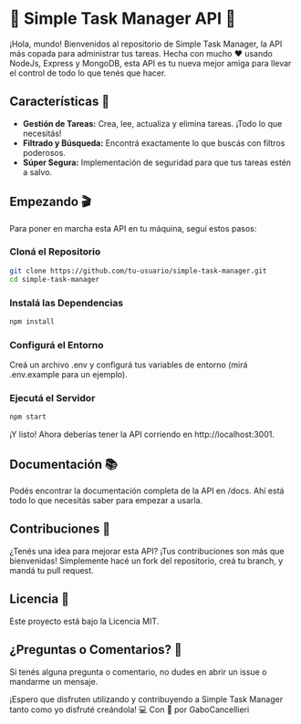 # 🚀 Simple Task Manager API 🎉

¡Hola, mundo! Bienvenidos al repositorio de Simple Task Manager, la API más copada para administrar tus tareas. Hecha con mucho ❤️ usando NodeJs, Express y MongoDB, esta API es tu nueva mejor amiga para llevar el control de todo lo que tenés que hacer.

## Características 🌟

- **Gestión de Tareas:** Crea, lee, actualiza y elimina tareas. ¡Todo lo que necesitás!
- **Filtrado y Búsqueda:** Encontrá exactamente lo que buscás con filtros poderosos.
- **Súper Segura:** Implementación de seguridad para que tus tareas estén a salvo.

## Empezando 🎬

Para poner en marcha esta API en tu máquina, seguí estos pasos:

### Cloná el Repositorio

```bash
git clone https://github.com/tu-usuario/simple-task-manager.git
cd simple-task-manager
```

### Instalá las Dependencias

```bash
npm install
```

### Configurá el Entorno

Creá un archivo .env y configurá tus variables de entorno (mirá .env.example para un ejemplo).

### Ejecutá el Servidor

```bash
npm start
```

¡Y listo! Ahora deberías tener la API corriendo en http://localhost:3001.

## Documentación 📚

Podés encontrar la documentación completa de la API en /docs. Ahí está todo lo que necesitás saber para empezar a usarla.

## Contribuciones 👥

¿Tenés una idea para mejorar esta API? ¡Tus contribuciones son más que bienvenidas! Simplemente hacé un fork del repositorio, creá tu branch, y mandá tu pull request.

## Licencia 📄

Este proyecto está bajo la Licencia MIT.

## ¿Preguntas o Comentarios? 💬

Si tenés alguna pregunta o comentario, no dudes en abrir un issue o mandarme un mensaje.

¡Espero que disfruten utilizando y contribuyendo a Simple Task Manager tanto como yo disfruté creándola!
💻 Con 💖 por GaboCancellieri
